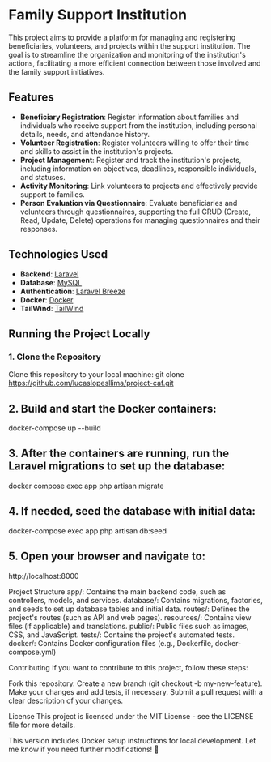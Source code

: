 # Family Support Institution

This project aims to provide a platform for managing and registering beneficiaries, volunteers, and projects within the support institution. The goal is to streamline the organization and monitoring of the institution's actions, facilitating a more efficient connection between those involved and the family support initiatives.

## Features

- **Beneficiary Registration**: Register information about families and individuals who receive support from the institution, including personal details, needs, and attendance history.
- **Volunteer Registration**: Register volunteers willing to offer their time and skills to assist in the institution's projects.
- **Project Management**: Register and track the institution's projects, including information on objectives, deadlines, responsible individuals, and statuses.
- **Activity Monitoring**: Link volunteers to projects and effectively provide support to families.
- **Person Evaluation via Questionnaire**: Evaluate beneficiaries and volunteers through questionnaires, supporting the full CRUD (Create, Read, Update, Delete) operations for managing questionnaires and their responses.

## Technologies Used

- **Backend**: [Laravel](https://laravel.com/)
- **Database**: [MySQL](https://www.mysql.com/)
- **Authentication**: [Laravel Breeze](https://laravel.com/docs/9.x/starter-kits#laravel-breeze)
- **Docker**: [Docker](https://www.docker.com/)
- **TailWind**: [TailWind](https://tailwindcss.com/)

## Running the Project Locally

### 1. Clone the Repository

Clone this repository to your local machine:
git clone https://github.com/lucaslopesllima/project-caf.git

## 2. Build and start the Docker containers:
docker-compose up --build

## 3. After the containers are running, run the Laravel migrations to set up the database:
docker compose exec app php artisan migrate

## 4. If needed, seed the database with initial data:
docker-compose exec app php artisan db:seed

## 5. Open your browser and navigate to:
http://localhost:8000

Project Structure
app/: Contains the main backend code, such as controllers, models, and services.
database/: Contains migrations, factories, and seeds to set up database tables and initial data.
routes/: Defines the project's routes (such as API and web pages).
resources/: Contains view files (if applicable) and translations.
public/: Public files such as images, CSS, and JavaScript.
tests/: Contains the project's automated tests.
docker/: Contains Docker configuration files (e.g., Dockerfile, docker-compose.yml)


Contributing
If you want to contribute to this project, follow these steps:

Fork this repository.
Create a new branch (git checkout -b my-new-feature).
Make your changes and add tests, if necessary.
Submit a pull request with a clear description of your changes.

License
This project is licensed under the MIT License - see the LICENSE file for more details.

This version includes Docker setup instructions for local development. Let me know if you need further modifications! 🚀


